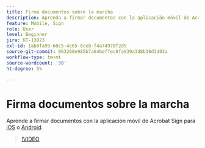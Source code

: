 ```yaml
---
title: Firma documentos sobre la marcha
description: Aprenda a firmar documentos con la aplicación móvil de Acrobat Sign
feature: Mobile, Sign
role: User
level: Beginner
jira: KT-13873
exl-id: 1ab0fa99-60c5-4c65-8ce8-f4a74970f2d9
source-git-commit: 063268e985b7a64beffec8fa939a3d8b38d3d03a
workflow-type: tm+mt
source-wordcount: '38'
ht-degree: 5%

---
```


# Firma documentos sobre la marcha

Aprende a firmar documentos con la aplicación móvil de Acrobat Sign para [iOS](https://apps.apple.com/es/app/adobe-sign/id481082197) o [Android](https://play.google.com/store/apps/details?id=com.adobe.echosign&amp;hl=es).

>[!VIDEO](https://video.tv.adobe.com/v/3423957?quality=12&learn=on&hidetitle=true)
